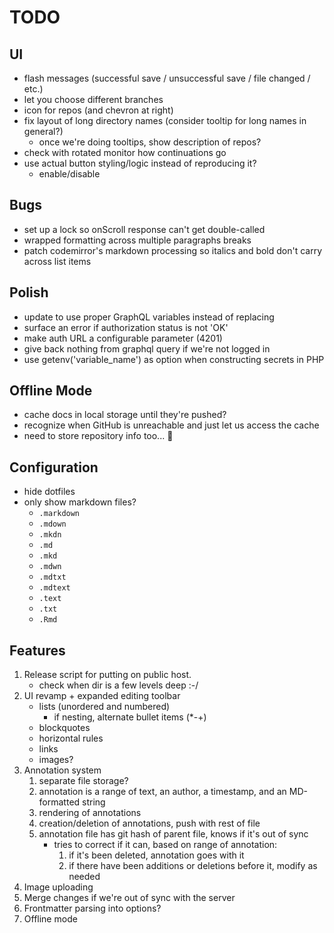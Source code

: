 # TODO

## UI
* flash messages (successful save / unsuccessful save / file changed / etc.)
* let you choose different branches
* icon for repos (and chevron at right)
* fix layout of long directory names (consider tooltip for long names in general?)
  * once we're doing tooltips, show description of repos?
* check with rotated monitor how continuations go
* use actual button styling/logic instead of reproducing it?
    * enable/disable

## Bugs
* set up a lock so onScroll response can't get double-called
* wrapped formatting across multiple paragraphs breaks
* patch codemirror's markdown processing so italics and bold don't carry across list items

## Polish
* update to use proper GraphQL variables instead of replacing
* surface an error if authorization status is not 'OK'
* make auth URL a configurable parameter (4201)
* give back nothing from graphql query if we're not logged in
* use getenv('variable_name') as option when constructing secrets in PHP

## Offline Mode
* cache docs in local storage until they're pushed? 
* recognize when GitHub is unreachable and just let us access the cache
* need to store repository info too... 😬

## Configuration
* hide dotfiles
* only show markdown files?
  * `.markdown`
  * `.mdown`
  * `.mkdn`
  * `.md`
  * `.mkd`
  * `.mdwn`
  * `.mdtxt`
  * `.mdtext`
  * `.text`
  * `.txt`
  * `.Rmd`

## Features
1. Release script for putting on public host.
    - check when dir is a few levels deep :-/
2. UI revamp + expanded editing toolbar
    - lists (unordered and numbered)
        - if nesting, alternate bullet items (*-+)
    - blockquotes
    - horizontal rules
    - links
    - images? 
3. Annotation system
    1. separate file storage?
    2. annotation is a range of text, an author, a timestamp, and an MD-formatted string
    3. rendering of annotations
    4. creation/deletion of annotations, push with rest of file
    5. annotation file has git hash of parent file, knows if it's out of sync
       - tries to correct if it can, based on range of annotation: 
         1. if it's been deleted, annotation goes with it
         2. if there have been additions or deletions before it, modify as needed
4. Image uploading
5. Merge changes if we're out of sync with the server
6. Frontmatter parsing into options? 
7. Offline mode
